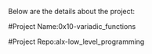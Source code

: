 Below are the details about the project:

#Project Name:0x10-variadic_functions

#Project Repo:alx-low_level_programming
